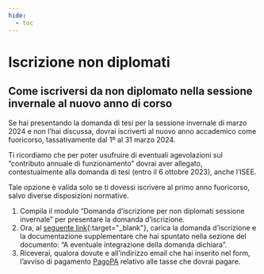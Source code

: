 ```yaml
---
hide:
  - toc
---
```

# Iscrizione non diplomati

## Come iscriversi da non diplomato nella sessione invernale al nuovo anno di corso

Se hai presentando la domanda di tesi per la sessione invernale di marzo 2024 e non l’hai discussa, dovrai iscriverti al nuovo anno accademico come fuoricorso, tassativamente dal 1º al 31 marzo 2024.

Ti ricordiamo che per poter usufruire di eventuali agevolazioni sul “contributo annuale di funzionamento” dovrai aver allegato, contestualmente alla domanda di tesi (entro il 6 ottobre 2023), anche l’ISEE.

Tale opzione è valida solo se ti dovessi iscrivere al primo anno fuoricorso, salvo diverse disposizioni normative.

1. Compila il modulo “Domanda d’iscrizione per non diplomati sessione invernale” per presentare la domanda d’iscrizione.
2. Ora, al [seguente link](https://docs.google.com/forms/d/e/1FAIpQLScaEtkQkGWQcuotChYKKk38UgVnQgX5iz-h33ave0dkZPl1QA/viewform?usp=sf_link){:target="_blank"}, carica la domanda d’iscrizione e la documentazione supplementare che hai spuntato nella sezione del documento: “A eventuale integrazione della domanda dichiara”.
3. Riceverai, qualora dovute e all’indirizzo email che hai inserito nel form, l’avviso di pagamento [PagoPA](../tasse-e-contributi/PagoPA.md) relativo alle tasse che dovrai pagare.